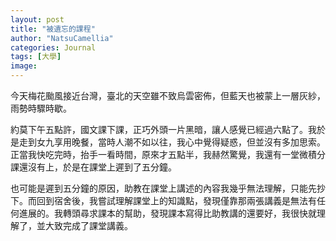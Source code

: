 ```yaml
---
layout: post
title: "被遺忘的課程"
author: "NatsuCamellia"
categories: Journal
tags: [大學]
image: 
---
```


今天梅花颱風接近台灣，臺北的天空雖不致烏雲密佈，但藍天也被蒙上一層灰紗，雨勢時驟時歇。

約莫下午五點許，國文課下課，正巧外頭一片黑暗，讓人感覺已經過六點了。我於是走到女九享用晚餐，當時人潮不如以往，我心中覺得疑惑，但並沒有多加思索。正當我快吃完時，抬手一看時間，原來才五點半，我赫然驚覺，我還有一堂微積分課還沒有上，於是在課堂上遲到了五分鐘。

也可能是遲到五分鐘的原因，助教在課堂上講述的內容我幾乎無法理解，只能先抄下。而回到宿舍後，我嘗試理解課堂上的知識點，發現僅靠那兩張講義是無法有任何進展的。我轉頭尋求課本的幫助，發現課本寫得比助教講的還要好，我很快就理解了，並大致完成了課堂講義。